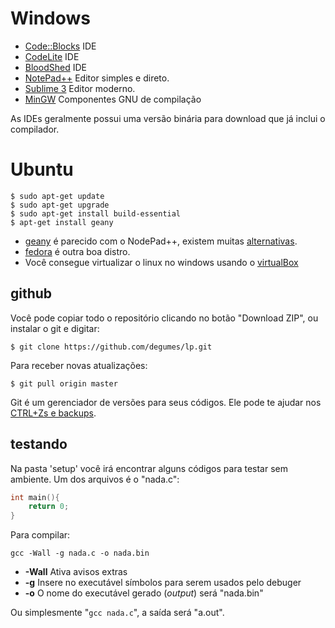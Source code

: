 # Windows
* [Code::Blocks](http://www.codeblocks.org) IDE
* [CodeLite](http://www.codelite.org/) IDE
* [BloodShed](http://www.bloodshed.net/devcpp.html) IDE
* [NotePad++](https://notepad-plus-plus.org/) Editor simples e direto.
* [Sublime 3](http://www.sublimetext.com/3) Editor moderno.
* [MinGW](http://www.mingw.org/) Componentes GNU de compilação

As IDEs geralmente possui uma versão binária para download que já inclui o compilador.

# Ubuntu
```shell
$ sudo apt-get update
$ sudo apt-get upgrade
$ sudo apt-get install build-essential
$ apt-get install geany
```

* [geany](http://www.geany.org/) é parecido com o NodePad++, existem muitas [alternativas](http://askubuntu.com/questions/48299/what-ides-are-available-for-ubuntu).
* [fedora](https://getfedora.org/pt_BR/) é outra boa distro.
* Você consegue virtualizar o linux no windows usando o [virtualBox](https://www.virtualbox.org/)

## github
Você pode copiar todo o repositório clicando no botão "Download ZIP", ou instalar o git e digitar:
```shell
$ git clone https://github.com/degumes/lp.git
```
Para receber novas atualizações:
```shell
$ git pull origin master
```
Git é um gerenciador de versões para seus códigos. Ele pode te ajudar nos [CTRL+Zs e backups](https://git-scm.com/book/pt-br/v1/Primeiros-passos).

## testando
Na pasta 'setup' você irá encontrar alguns códigos para testar sem ambiente. Um dos arquivos é o "nada.c":
```c
int main(){
    return 0;
}

```
Para compilar:
```shell
gcc -Wall -g nada.c -o nada.bin
```
* **-Wall** Ativa avisos extras
* **-g** Insere no executável símbolos para serem usados pelo debuger
* **-o** O nome do executável gerado (*output*) será "nada.bin"

Ou simplesmente "`gcc nada.c`", a saída será "a.out".
